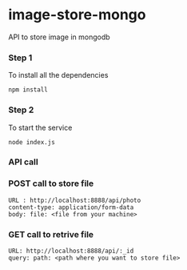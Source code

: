 # image-store-mongo
API to store image in mongodb

### Step 1
To install all the dependencies

``` npm install ```

### Step 2
To start the service

``` node index.js ```

### API call

### POST call to store file

```
URL : http://localhost:8888/api/photo
content-type: application/form-data
body: file: <file from your machine>
```

### GET call to retrive file

```
URL: http://localhost:8888/api/:_id
query: path: <path where you want to store file>
```